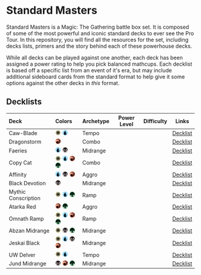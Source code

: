 # Standard Masters

Standard Masters is a Magic: The Gathering battle box set. It is composed of some of the most powerful and iconic standard decks to ever see the Pro Tour. In this repository, you will find all the resources for the set, including decks lists, primers and the story behind each of these powerhouse decks. 

While all decks can be played against one another, each deck has been assigned a power rating to help you pick balanced mathcups. Each decklist is based off a specific list from an event of it's era, but may include additional sideboard cards from the standard format to help give it some options against the other decks in _this_ format.

## Decklists

| Deck                | Colors                                                                  | Archetype | Power Level | Difficulty | Links   |
| :------------------ | :-----------------------------------------------------------------------| :-------- | ----------- | ---------- | ------- |
| Caw-Blade           | <img src="assets/W.svg" width="15"> <img src="assets/U.svg" width="15"> | Tempo     |             |            | [Decklist](/decks/caw-blade/decklist.dec) |
| Dragonstorm         | <img src="assets/R.svg" width="15">                                     | Combo     |             |            | [Decklist](/decks/dragon-storm/decklist.dec) |
| Faeries             | <img src="assets/U.svg" width="15"> <img src="assets/B.svg" width="15"> | Midrange  |             |            | [Decklist](/decks/faeries/decklist.dec) |
| Copy Cat            | <img src="assets/W.svg" width="15"> <img src="assets/U.svg" width="15"> <img src="assets/R.svg" width="15"> <img src="assets/G.svg" width="15"> | Combo  |             |            | [Decklist](/decks/copy-cat/decklist.dec) |
| Affinity            | <img src="assets/U.svg" width="15"> <img src="assets/B.svg" width="15"> <img src="assets/R.svg" width="15"> | Aggro |             |            | [Decklist](/decks/ravager-affinity/decklist.dec) |
| Black Devotion      | <img src="assets/B.svg" width="15">                                     | Midrange  |             |            | [Decklist](/decks/black-devotion/decklist.dec) |
| Mythic Conscription | <img src="assets/W.svg" width="15"> <img src="assets/U.svg" width="15"> <img src="assets/G.svg" width="15"> | Ramp |             |            | [Decklist](/decks/mythic-conscription/decklist.dec) |
| Atarka Red          | <img src="assets/R.svg" width="15"> <img src="assets/G.svg" width="15"> | Aggro     |             |            | [Decklist](/decks/atarka-red/decklist.dec) |
| Omnath Ramp         | <img src="assets/W.svg" width="15"> <img src="assets/U.svg" width="15"> <img src="assets/R.svg" width="15"> <img src="assets/G.svg" width="15"> | Ramp  |             |            | [Decklist](/decks/omnath-ramp/decklist.dec) |
| Abzan Midrange      | <img src="assets/W.svg" width="15"> <img src="assets/B.svg" width="15"> <img src="assets/G.svg" width="15"> | Midrange |             |            | [Decklist](/decks/abzan-midrange/decklist.dec) |
| Jeskai Black        | <img src="assets/W.svg" width="15"> <img src="assets/U.svg" width="15"> <img src="assets/B.svg" width="15"> <img src="assets/R.svg" width="15"> | Midrange |             |            | [Decklist](/decks/jeskai-black/decklist.dec) |
| UW Delver           | <img src="assets/W.svg" width="15"> <img src="assets/U.svg" width="15"> | Tempo     |             |            | [Decklist](/decks/uw-delver/decklist.dec) |
| Jund Midrange      | <img src="assets/B.svg" width="15"> <img src="assets/R.svg" width="15"> <img src="assets/G.svg" width="15"> | Midrange |             |            |[Decklist](/decks/jund-midrange/decklist.dec) | 
